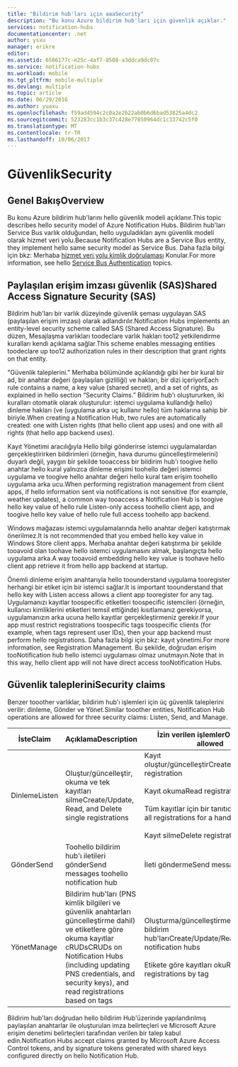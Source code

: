 ```yaml
---
title: "Bildirim hub'ları için aaaSecurity"
description: "Bu konu Azure bildirim hub'ları için güvenlik açıklar."
services: notification-hubs
documentationcenter: .net
author: ysxu
manager: erikre
editor: 
ms.assetid: 6506177c-e25c-4af7-8508-a3ddca9dc07c
ms.service: notification-hubs
ms.workload: mobile
ms.tgt_pltfrm: mobile-multiple
ms.devlang: multiple
ms.topic: article
ms.date: 06/29/2016
ms.author: yuaxu
ms.openlocfilehash: f59ad4594c2c0a2e2b22ab0b6d6bad53825a4dc2
ms.sourcegitcommit: 523283cc1b3c37c428e77850964dc1c33742c5f0
ms.translationtype: MT
ms.contentlocale: tr-TR
ms.lasthandoff: 10/06/2017
---
```

# <a name="security"></a><span data-ttu-id="8e2b8-103">Güvenlik</span><span class="sxs-lookup"><span data-stu-id="8e2b8-103">Security</span></span>
## <a name="overview"></a><span data-ttu-id="8e2b8-104">Genel Bakış</span><span class="sxs-lookup"><span data-stu-id="8e2b8-104">Overview</span></span>
<span data-ttu-id="8e2b8-105">Bu konu Azure bildirim hub'larını hello güvenlik modeli açıklanır.</span><span class="sxs-lookup"><span data-stu-id="8e2b8-105">This topic describes hello security model of Azure Notification Hubs.</span></span> <span data-ttu-id="8e2b8-106">Bildirim hub'ları Service Bus varlık olduğundan, hello uyguladıkları aynı güvenlik modeli olarak hizmet veri yolu.</span><span class="sxs-lookup"><span data-stu-id="8e2b8-106">Because Notification Hubs are a Service Bus entity, they implement hello same security model as Service Bus.</span></span> <span data-ttu-id="8e2b8-107">Daha fazla bilgi için bkz: Merhaba [hizmet veri yolu kimlik doğrulaması](https://msdn.microsoft.com/library/azure/dn155925.aspx) Konular.</span><span class="sxs-lookup"><span data-stu-id="8e2b8-107">For more information, see hello [Service Bus Authentication](https://msdn.microsoft.com/library/azure/dn155925.aspx) topics.</span></span>

## <a name="shared-access-signature-security-sas"></a><span data-ttu-id="8e2b8-108">Paylaşılan erişim imzası güvenlik (SAS)</span><span class="sxs-lookup"><span data-stu-id="8e2b8-108">Shared Access Signature Security (SAS)</span></span>
<span data-ttu-id="8e2b8-109">Bildirim hub'ları bir varlık düzeyinde güvenlik şeması uygulayan SAS (paylaşılan erişim imzası) olarak adlandırılır.</span><span class="sxs-lookup"><span data-stu-id="8e2b8-109">Notification Hubs implements an entity-level security scheme called SAS (Shared Access Signature).</span></span> <span data-ttu-id="8e2b8-110">Bu düzen, Mesajlaşma varlıkları toodeclare varlık hakları too12 yetkilendirme kuralları kendi açıklama sağlar.</span><span class="sxs-lookup"><span data-stu-id="8e2b8-110">This scheme enables messaging entities toodeclare up too12 authorization rules in their description that grant rights on that entity.</span></span>

<span data-ttu-id="8e2b8-111">"Güvenlik taleplerini." Merhaba bölümünde açıklandığı gibi her bir kural bir ad, bir anahtar değeri (paylaşılan gizliliği) ve hakları, bir dizi içeriyor</span><span class="sxs-lookup"><span data-stu-id="8e2b8-111">Each rule contains a name, a key value (shared secret), and a set of rights, as explained in hello section “Security Claims.”</span></span> <span data-ttu-id="8e2b8-112">Bildirim hub'ı oluştururken, iki kuralları otomatik olarak oluşturulur: istemci uygulama kullandığı hello) dinleme hakları (ve (uygulama arka uç kullanır hello) tüm haklarına sahip bir biriyle.</span><span class="sxs-lookup"><span data-stu-id="8e2b8-112">When creating a Notification Hub, two rules are automatically created: one with Listen rights (that hello client app uses) and one with all rights (that hello app backend uses).</span></span>

<span data-ttu-id="8e2b8-113">Kayıt Yönetimi aracılığıyla Hello bilgi gönderirse istemci uygulamalardan gerçekleştirirken bildirimleri (örneğin, hava durumu güncelleştirmelerini) duyarlı değil, yaygın bir şekilde tooaccess bir bildirim hub'ı toogive hello anahtar hello kural yalnızca dinleme erişimi toohello değeri istemci uygulama ve toogive hello anahtar değeri hello kural tam erişim toohello uygulama arka ucu.</span><span class="sxs-lookup"><span data-stu-id="8e2b8-113">When performing registration management from client apps, if hello information sent via notifications is not sensitive (for example, weather updates), a common way tooaccess a Notification Hub is toogive hello key value of hello rule Listen-only access toohello client app, and toogive hello key value of hello rule full access toohello app backend.</span></span>

<span data-ttu-id="8e2b8-114">Windows mağazası istemci uygulamalarında hello anahtar değeri katıştırmak önerilmez.</span><span class="sxs-lookup"><span data-stu-id="8e2b8-114">It is not recommended that you embed hello key value in Windows Store client apps.</span></span> <span data-ttu-id="8e2b8-115">Merhaba anahtar değeri katıştırma bir şekilde tooavoid olan toohave hello istemci uygulamasını almak, başlangıçta hello uygulama arka.</span><span class="sxs-lookup"><span data-stu-id="8e2b8-115">A way tooavoid embedding hello key value is toohave hello client app retrieve it from hello app backend at startup.</span></span>

<span data-ttu-id="8e2b8-116">Önemli dinleme erişim anahtarıyla hello toounderstand uygulama tooregister herhangi bir etiket için bir istemci sağlar.</span><span class="sxs-lookup"><span data-stu-id="8e2b8-116">It is important toounderstand that hello key with Listen access allows a client app tooregister for any tag.</span></span> <span data-ttu-id="8e2b8-117">Uygulamanızı kayıtlar toospecific etiketleri toospecific istemcileri (örneğin, kullanıcı kimliklerini etiketleri temsil ettiğinde) kısıtlamanız gerekiyorsa, uygulamanızın arka ucuna hello kayıtlar gerçekleştirmeniz gerekir.</span><span class="sxs-lookup"><span data-stu-id="8e2b8-117">If your app must restrict registrations toospecific tags toospecific clients (for example, when tags represent user IDs), then your app backend must perform hello registrations.</span></span> <span data-ttu-id="8e2b8-118">Daha fazla bilgi için bkz: kayıt yönetimi.</span><span class="sxs-lookup"><span data-stu-id="8e2b8-118">For more information, see Registration Management.</span></span> <span data-ttu-id="8e2b8-119">Bu şekilde, doğrudan erişim tooNotification hub hello istemci uygulaması olmaz unutmayın.</span><span class="sxs-lookup"><span data-stu-id="8e2b8-119">Note that in this way, hello client app will not have direct access tooNotification Hubs.</span></span>

## <a name="security-claims"></a><span data-ttu-id="8e2b8-120">Güvenlik taleplerini</span><span class="sxs-lookup"><span data-stu-id="8e2b8-120">Security claims</span></span>
<span data-ttu-id="8e2b8-121">Benzer tooother varlıklar, bildirim hub'ı işlemleri için üç güvenlik taleplerini verilir: dinleme, Gönder ve Yönet.</span><span class="sxs-lookup"><span data-stu-id="8e2b8-121">Similar tooother entities, Notification Hub operations are allowed for three security claims: Listen, Send, and Manage.</span></span>

| <span data-ttu-id="8e2b8-122">İste</span><span class="sxs-lookup"><span data-stu-id="8e2b8-122">Claim</span></span> | <span data-ttu-id="8e2b8-123">Açıklama</span><span class="sxs-lookup"><span data-stu-id="8e2b8-123">Description</span></span> | <span data-ttu-id="8e2b8-124">İzin verilen işlemler</span><span class="sxs-lookup"><span data-stu-id="8e2b8-124">Operations allowed</span></span> |
| --- | --- | --- |
| <span data-ttu-id="8e2b8-125">Dinleme</span><span class="sxs-lookup"><span data-stu-id="8e2b8-125">Listen</span></span> |<span data-ttu-id="8e2b8-126">Oluştur/güncelleştir, okuma ve tek kayıtları silme</span><span class="sxs-lookup"><span data-stu-id="8e2b8-126">Create/Update, Read, and Delete single registrations</span></span> |<span data-ttu-id="8e2b8-127">Kayıt oluştur/güncelleştir</span><span class="sxs-lookup"><span data-stu-id="8e2b8-127">Create/Update registration</span></span><br><br><span data-ttu-id="8e2b8-128">Kayıt okuma</span><span class="sxs-lookup"><span data-stu-id="8e2b8-128">Read registration</span></span><br><br><span data-ttu-id="8e2b8-129">Tüm kayıtlar için bir tanıtıcı okuma</span><span class="sxs-lookup"><span data-stu-id="8e2b8-129">Read all registrations for a handle</span></span><br><br><span data-ttu-id="8e2b8-130">Kayıt silme</span><span class="sxs-lookup"><span data-stu-id="8e2b8-130">Delete registration</span></span> |
| <span data-ttu-id="8e2b8-131">Gönder</span><span class="sxs-lookup"><span data-stu-id="8e2b8-131">Send</span></span> |<span data-ttu-id="8e2b8-132">Toohello bildirim hub'ı iletileri gönder</span><span class="sxs-lookup"><span data-stu-id="8e2b8-132">Send messages toohello notification hub</span></span> |<span data-ttu-id="8e2b8-133">İleti gönderme</span><span class="sxs-lookup"><span data-stu-id="8e2b8-133">Send message</span></span> |
| <span data-ttu-id="8e2b8-134">Yönet</span><span class="sxs-lookup"><span data-stu-id="8e2b8-134">Manage</span></span> |<span data-ttu-id="8e2b8-135">Bildirim hub'ları (PNS kimlik bilgileri ve güvenlik anahtarları güncelleştirme dahil) ve etiketlere göre okuma kayıtlar cRUDs</span><span class="sxs-lookup"><span data-stu-id="8e2b8-135">CRUDs on Notification Hubs (including updating PNS credentials, and security keys), and read registrations based on tags</span></span> |<span data-ttu-id="8e2b8-136">Oluşturma/güncelleştirme/okuma/silme bildirim hub'ları</span><span class="sxs-lookup"><span data-stu-id="8e2b8-136">Create/Update/Read/Delete notification hubs</span></span><br><br><span data-ttu-id="8e2b8-137">Etikete göre kayıtları oku</span><span class="sxs-lookup"><span data-stu-id="8e2b8-137">Read registrations by tag</span></span> |

<span data-ttu-id="8e2b8-138">Bildirim hub'ları doğrudan hello bildirim Hub'üzerinde yapılandırılmış paylaşılan anahtarlar ile oluşturulan imza belirteçleri ve Microsoft Azure erişim denetimi belirteçleri tarafından verilen bir talep kabul edin.</span><span class="sxs-lookup"><span data-stu-id="8e2b8-138">Notification Hubs accept claims granted by Microsoft Azure Access Control tokens, and by signature tokens generated with shared keys configured directly on hello Notification Hub.</span></span>

